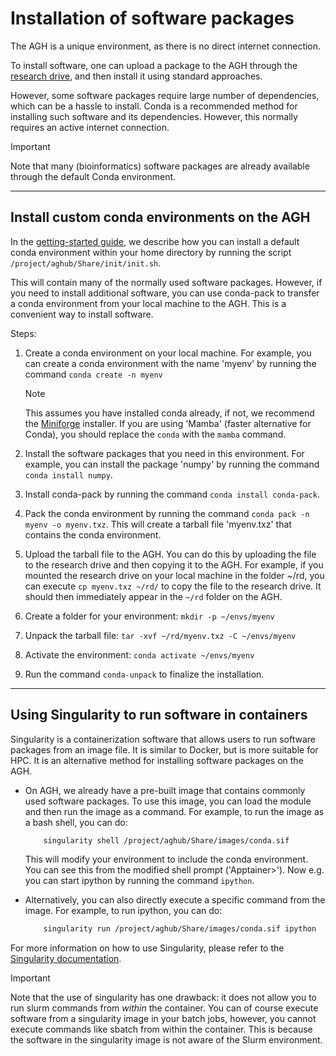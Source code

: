 # Installation of software packages

The AGH is a unique environment, as there is no direct internet connection.

To install software, one can upload a package to the AGH through the 
[research drive](agh_use_of_research_drive.md), and then install it using standard 
approaches. 

However, some software packages require large number of dependencies, which can be 
a hassle to install. Conda is a recommended method for installing such software
and its dependencies. However, this normally requires an active internet connection.

>[!IMPORTANT]
> Note that many (bioinformatics) software packages are already available through the default Conda environment.

-----------------------------------------------
## Install custom conda environments on the AGH

In the [getting-started guide](agh_getting_started.md), we describe how you can install a default conda environment
within your home directory by running the script `/project/aghub/Share/init/init.sh`.


This will contain many of the normally used software packages. However, if you need to
install additional software, you can use conda-pack to transfer a conda environment from
your local machine to the AGH. This is a convenient way to install software.


Steps:

1. Create a conda environment on your local machine. For example, you can create a conda environment
   with the name 'myenv' by running the command `conda create -n myenv` 
   >[!NOTE]
   > This assumes you have installed conda already, if not, we recommend the [Miniforge](https://github.com/conda-forge/miniforge#mambaforge) installer.
   > If you are using 'Mamba' (faster alternative for Conda), you should replace the `conda` with the `mamba` command.

2. Install the software packages that you need in this environment. For example, you can install
   the package 'numpy' by running the command `conda install numpy`.

3. Install conda-pack by running the command `conda install conda-pack`.

4. Pack the conda environment by running the command `conda pack -n myenv -o myenv.txz`. This will
   create a tarball file 'myenv.txz' that contains the conda environment.

5. Upload the tarball file to the AGH. You can do this by uploading the file to the research drive
   and then copying it to the AGH. For example, if you mounted the research drive on your local machine
   in the folder ~/rd, you can execute `cp myenv.txz ~/rd/` to copy the file to the research drive. 
   It should then immediately appear in the `~/rd` folder on the AGH.

6. Create a folder for your environment: `mkdir -p ~/envs/myenv`

7. Unpack the tarball file: `tar -xvf ~/rd/myenv.txz -C ~/envs/myenv`

8. Activate the environment: `conda activate ~/envs/myenv`

9. Run the command `conda-unpack` to finalize the installation.


-----------------------------------------------
## Using Singularity to run software in containers

Singularity is a containerization software that allows users to run software packages
from an image file. It is similar to Docker, but is more suitable for HPC.
It is an alternative method for installing software packages on the AGH.

- On AGH, we already have a pre-built image that contains commonly used software packages.
  To use this image, you can load the module and then run the image as a command. For example, 
  to run the image as a bash shell, you can do:
  ```bash
      singularity shell /project/aghub/Share/images/conda.sif
  ```
  This will modify your environment to include the conda environment. You can see this from the
  modified shell prompt ('Apptainer>').  Now e.g. you can start ipython by running the command `ipython`. 


- Alternatively, you can also directly  execute a specific command from the image. For example, to run ipython, you can do:
  ```bash
      singularity run /project/aghub/Share/images/conda.sif ipython
  ```

For more information on how to use Singularity, please refer to the [Singularity documentation](https://sylabs.io/guides/3.5/user-guide/index.html).

>[!IMPORTANT]
> Note that the use of singularity has one drawback: it does not allow you to run slurm commands from *within* the container.
> You can of course execute software from a singularity image in your batch jobs, however, you cannot execute commands like
> sbatch from within the container. This is because the software in the singularity image is not aware of the Slurm environment.






